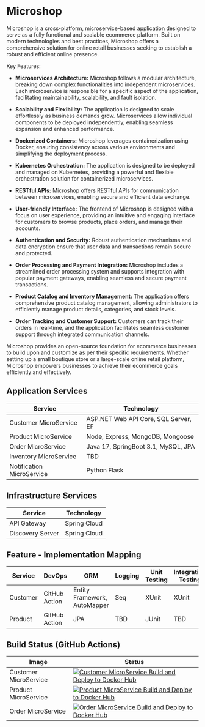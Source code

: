 # Microshop

Microshop is a cross-platform, microservice-based application designed to serve as a fully functional and scalable ecommerce platform. Built on modern technologies and best practices, Microshop offers a comprehensive solution for online retail businesses seeking to establish a robust and efficient online presence.

Key Features:
- **Microservices Architecture:** Microshop follows a modular architecture, breaking down complex functionalities into independent microservices. Each microservice is responsible for a specific aspect of the application, facilitating maintainability, scalability, and fault isolation.

- **Scalability and Flexibility:** The application is designed to scale effortlessly as business demands grow. Microservices allow individual components to be deployed independently, enabling seamless expansion and enhanced performance.

- **Dockerized Containers:** Microshop leverages containerization using Docker, ensuring consistency across various environments and simplifying the deployment process.

- **Kubernetes Orchestration:** The application is designed to be deployed and managed on Kubernetes, providing a powerful and flexible orchestration solution for containerized microservices.

- **RESTful APIs:** Microshop offers RESTful APIs for communication between microservices, enabling secure and efficient data exchange.

- **User-friendly Interface:** The frontend of Microshop is designed with a focus on user experience, providing an intuitive and engaging interface for customers to browse products, place orders, and manage their accounts.

- **Authentication and Security:** Robust authentication mechanisms and data encryption ensure that user data and transactions remain secure and protected.

- **Order Processing and Payment Integration:** Microshop includes a streamlined order processing system and supports integration with popular payment gateways, enabling seamless and secure payment transactions.

- **Product Catalog and Inventory Management:** The application offers comprehensive product catalog management, allowing administrators to efficiently manage product details, categories, and stock levels.

- **Order Tracking and Customer Support:** Customers can track their orders in real-time, and the application facilitates seamless customer support through integrated communication channels.

Microshop provides an open-source foundation for ecommerce businesses to build upon and customize as per their specific requirements. Whether setting up a small boutique store or a large-scale online retail platform, Microshop empowers businesses to achieve their ecommerce goals efficiently and effectively.

## Application Services

| Service | Technology |
| ------------- | ------------- |
| Customer MicroService | ASP.NET Web API Core, SQL Server, EF|
| Product MicroService | Node, Express, MongoDB, Mongoose |
| Order MicroService | Java 17, SpringBoot 3.1, MySQL, JPA |
| Inventory MicroService | TBD |
| Notification MicroService | Python Flask |

## Infrastructure Services

| Service | Technology |
| ------------- | ------------- |
| API Gateway | Spring Cloud |
| Discovery Server | Spring Cloud |

## Feature - Implementation Mapping

| Service | DevOps | ORM | Logging | Unit Testing | Integration Testing | Open API
| ------------- | ------------- | ------------- | ------------- | ------------- | ------------- | ------------- |
| Customer | GitHub Action | Entity Framework, AutoMapper | Seq | XUnit | XUnit | Swagger |
| Product | GitHub Action | JPA | TBD | JUnit | TBD | TBD |

## Build Status (GitHub Actions)

| Image | Status |
| ------------- | ------------- |
| Customer MicroService | [![Customer MicroService Build and Deploy to Docker Hub](https://github.com/prasadhonrao/microshop/actions/workflows/customer-microservice.yml/badge.svg?branch=main)](https://github.com/prasadhonrao/microshop/actions/workflows/customer-microservice.yml)
| Product MicroService | [![Product MicroService Build and Deploy to Docker Hub](https://github.com/prasadhonrao/microshop/actions/workflows/product-microservice.yml/badge.svg?branch=main)](https://github.com/prasadhonrao/microshop/actions/workflows/product-microservice.yml)
| Order MicroService | [![Order MicroService Build and Deploy to Docker Hub](https://github.com/prasadhonrao/microshop/actions/workflows/order-microservice.yml/badge.svg?branch=main)](https://github.com/prasadhonrao/microshop/actions/workflows/order-microservice.yml)

